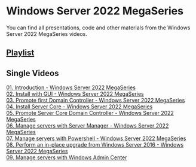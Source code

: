# Windows Server 2022 MegaSeries
You can find all presentations, code and other materials from the Windows Server 2022 MegaSeries videos.

## [Playlist](https://www.youtube.com/playlist?list=PLBYrLLXZvp0zodVbKXK1U-NfTqTbUE6l-)

## Single Videos
[01. Introduction - Windows Server 2022 MegaSeries](https://youtu.be/L4MCSXDEfX4)</br>
[02. Install with GUI - Windows Server 2022 MegaSeries](https://youtu.be/o0Yawgnbsks)</br>
[03. Promote first Domain Controller - Windows Server 2022 MegaSeries](https://youtu.be/I2XICoUWLqY)</br>
[04. Install Server Core - Windows Server 2022 MegaSeries](https://youtu.be/m1_5y60CB5Q)</br>
[05. Promote Server Core Domain Controller - Windows Server 2022 MegaSeries](https://youtu.be/2p6W0jxENDs)</br>
[06. Manage servers with Server Manager - Windows Server 2022 MegaSeries](https://youtu.be/dfekNuc7foA)</br>
[07. Manage servers with Powershell - Windows Server 2022 MegaSeries](https://youtu.be/6F1Zr3OEm5o)</br>
[08. Perform an in-place upgrade from Windows Server 2016 - Windows Server 2022 MegaSeries](https://youtu.be/8CQY1ycGHiE)</br>
[09. Manage servers with Windows Admin Center](https://youtu.be/LG9poxLfSfU)
